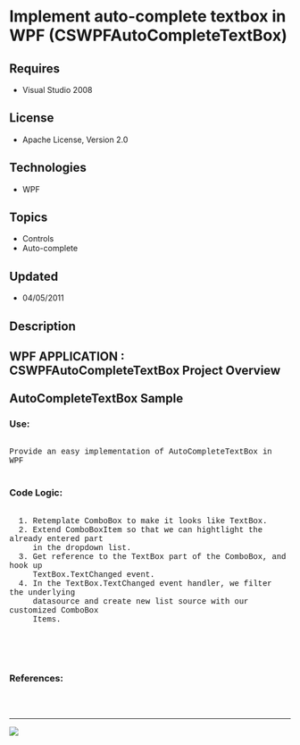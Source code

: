 # Implement auto-complete textbox in WPF (CSWPFAutoCompleteTextBox)
## Requires
- Visual Studio 2008
## License
- Apache License, Version 2.0
## Technologies
- WPF
## Topics
- Controls
- Auto-complete
## Updated
- 04/05/2011
## Description

<p style="font-family:Courier New"></p>
<h2>WPF APPLICATION : CSWPFAutoCompleteTextBox Project Overview<br>
<br>
AutoCompleteTextBox Sample<br>
</h2>
<p style="font-family:Courier New"></p>
<h3>Use:</h3>
<p style="font-family:Courier New"><br>
Provide an easy implementation of AutoCompleteTextBox in WPF<br>
&nbsp; <br>
</p>
<h3>Code Logic:</h3>
<p style="font-family:Courier New"><br>
&nbsp; 1. Retemplate ComboBox to make it looks like TextBox.<br>
&nbsp; 2. Extend ComboBoxItem so that we can hightlight the already entered part<br>
&nbsp; &nbsp; &nbsp;in the dropdown list.<br>
&nbsp; 3. Get reference to the TextBox part of the ComboBox, and hook up <br>
&nbsp; &nbsp; &nbsp;TextBox.TextChanged event.<br>
&nbsp; 4. In the TextBox.TextChanged event handler, we filter the underlying <br>
&nbsp; &nbsp; &nbsp;datasource and create new list source with our customized ComboBox<br>
&nbsp; &nbsp; &nbsp;Items.<br>
&nbsp; <br>
<br>
<br>
&nbsp; </p>
<h3>References:</h3>
<p style="font-family:Courier New"><br>
<br>
</p>
<hr>
<div><a href="http://go.microsoft.com/?linkid=9759640" style="margin-top:3px"><img src="http://bit.ly/onecodelogo">
</a></div>
